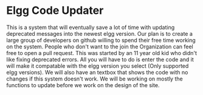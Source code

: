 Elgg Code Updater
=================

This is a system that will eventually save a lot of time with updating deprecated messages into the newest elgg version. Our plan is to create a large group of developers on github willing to spend their free time working on the system. People who don't want to the join the Organization can feel free to open a pull request. This was started by an 11 year old kid who didn't like fixing deprecated errors. All you will have to do is enter the code and it will make it compatable with the elgg version you select (Only supported elgg versions). We will also have an textbox that shows the code with no changes if this system doesn't work. We will be working on mostly the functions to update before we work on the design of the site. 